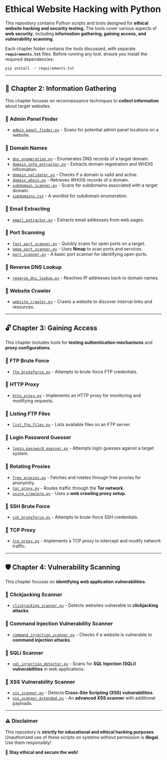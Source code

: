
# **Ethical Website Hacking with Python**  

This repository contains Python scripts and tools designed for **ethical website hacking and security testing**. The tools cover various aspects of **web security**, including **information gathering, gaining access, and vulnerability scanning**.  

Each chapter folder contains the tools discussed, with separate **`requirements.txt`** files. Before running any tool, ensure you install the required dependencies:  

```sh
pip install -r requirements.txt
```  

---

## 📌 **Chapter 2: Information Gathering**  

This chapter focuses on reconnaissance techniques to **collect information** about target websites.  

### 🔹 **Admin Panel Finder**  
- [`admin_panel_finder.py`](admin_panel_finder.py) - Scans for potential admin panel locations on a website.  

### 🔹 **Domain Names**  
- [`dns_enumeration.py`](dns_enumeration.py) - Enumerates DNS records of a target domain.  
- [`domain_info_extractor.py`](domain_info_extractor.py) - Extracts domain registration and WHOIS information.  
- [`domain_validator.py`](domain_validator.py) - Checks if a domain is valid and active.  
- [`domain_whois.py`](domain_whois.py) - Retrieves WHOIS records of a domain.  
- [`subdomain_scanner.py`](subdomain_scanner.py) - Scans for subdomains associated with a target domain.  
- [`subdomains.txt`](subdomains.txt) - A wordlist for subdomain enumeration.  

### 🔹 **Email Extracting**  
- [`email_extractor.py`](email_extractor.py) - Extracts email addresses from web pages.  

### 🔹 **Port Scanning**  
- [`fast_port_scanner.py`](fast_port_scanner.py) - Quickly scans for open ports on a target.  
- [`nmap_port_scanner.py`](nmap_port_scanner.py) - Uses **Nmap** to scan ports and services.  
- [`port_scanner.py`](port_scanner.py) - A basic port scanner for identifying open ports.  

### 🔹 **Reverse DNS Lookup**  
- [`reverse_dns_lookup.py`](reverse_dns_lookup.py) - Resolves IP addresses back to domain names.  

### 🔹 **Website Crawler**  
- [`website_crawler.py`](website_crawler.py) - Crawls a website to discover internal links and resources.  

---

## 🔓 **Chapter 3: Gaining Access**  

This chapter includes tools for **testing authentication mechanisms** and **proxy configurations**.  

### 🔹 **FTP Brute Force**  
- [`ftp_bruteforce.py`](ftp_bruteforce.py) - Attempts to brute-force FTP credentials.  

### 🔹 **HTTP Proxy**  
- [`http_proxy.py`](http_proxy.py) - Implements an HTTP proxy for monitoring and modifying requests.  

### 🔹 **Listing FTP Files**  
- [`list_ftp_files.py`](list_ftp_files.py) - Lists available files on an FTP server.  

### 🔹 **Login Password Guesser**  
- [`login_password_guesser.py`](login_password_guesser.py) - Attempts login guesses against a target system.  

### 🔹 **Rotating Proxies**  
- [`free_proxies.py`](free_proxies.py) - Fetches and rotates through free proxies for anonymity.  
- [`tor_proxy.py`](tor_proxy.py) - Routes traffic through the **Tor network**.  
- [`using_crawlera.py`](using_crawlera.py) - Uses a **web crawling proxy setup**.  

### 🔹 **SSH Brute Force**  
- [`ssh_bruteforce.py`](ssh_bruteforce.py) - Attempts to brute-force SSH credentials.  

### 🔹 **TCP Proxy**  
- [`tcp_proxy.py`](tcp_proxy.py) - Implements a TCP proxy to intercept and modify network traffic.  

---

## 🛡️ **Chapter 4: Vulnerability Scanning**  

This chapter focuses on **identifying web application vulnerabilities**.  

### 🔹 **Clickjacking Scanner**  
- [`clickjacking_scanner.py`](clickjacking_scanner.py) - Detects websites vulnerable to **clickjacking attacks**.  

### 🔹 **Command Injection Vulnerability Scanner**  
- [`command_injection_scanner.py`](command_injection_scanner.py) - Checks if a website is vulnerable to **command injection attacks**.  

### 🔹 **SQLi Scanner**  
- [`sql_injection_detector.py`](sql_injection_detector.py) - Scans for **SQL Injection (SQLi) vulnerabilities** in web applications.  

### 🔹 **XSS Vulnerability Scanner**  
- [`xss_scanner.py`](xss_scanner.py) - Detects **Cross-Site Scripting (XSS) vulnerabilities**.  
- [`xss_scanner_extended.py`](xss_scanner_extended.py) - An **advanced XSS scanner** with additional payloads.  

---

### ⚠️ **Disclaimer**  
This repository is **strictly for educational and ethical hacking purposes**. Unauthorized use of these scripts on systems without permission is **illegal**. Use them responsibly!  

🚀 **Stay ethical and secure the web!**
